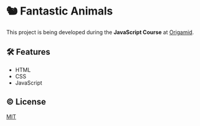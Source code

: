 # 🐿 Fantastic Animals
 
This project is being developed during the **JavaScript Course** at [Origamid](https://www.origamid.com/curso/javascript-completo-es6/).

## 🛠 Features
- HTML
- CSS
- JavaScript

## © License
[MIT](https://github.com/diegovianaf/orig-fantastic-animals/blob/main/LICENSE)
